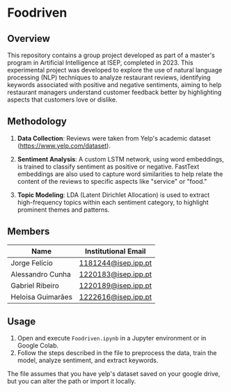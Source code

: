 # Foodriven
## Overview
This repository contains a group project developed as part of a master's program in Artificial Intelligence at ISEP, completed in 2023. This experimental project was developed to explore the use of natural language processing (NLP) techniques to analyze restaurant reviews, identifying keywords associated with positive and negative sentiments, aiming to help restaurant managers understand customer feedback better by highlighting aspects that customers love or dislike.

## Methodology
1. **Data Collection**: Reviews were taken from Yelp's academic dataset (https://www.yelp.com/dataset).

2. **Sentiment Analysis**: A custom LSTM network, using word embeddings, is trained to classify sentiment as positive or negative. FastText embeddings are also used to capture word similarities to help relate the content of the reviews to specific aspects like "service" or "food."

3. **Topic Modeling**: LDA (Latent Dirichlet Allocation) is used to extract high-frequency topics within each sentiment category, to highlight prominent themes and patterns.

## Members
| Name | Institutional Email | 
|-----------------|-----------------|
| Jorge Felício    | 1181244@isep.ipp.pt    | 
| Alessandro Cunha    | 1220183@isep.ipp.pt    | 
| Gabriel Ribeiro    | 1220189@isep.ipp.pt    | 
| Heloisa Guimarães | 1222616@isep.ipp.pt |

## Usage
1. Open and execute `Foodriven.ipynb` in a Jupyter environment or in Google Colab.
2. Follow the steps described in the file to preprocess the data, train the model, analyze sentiment, and extract keywords.

The file assumes that you have yelp's dataset saved on your google drive, but you can alter the path or import it locally.
